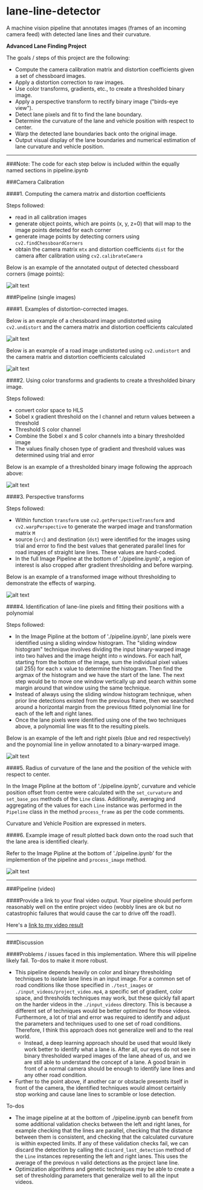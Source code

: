 # lane-line-detector
A machine vision pipeline that annotates images (frames of an incoming camera feed) with detected lane lines and their curvature.

**Advanced Lane Finding Project**

The goals / steps of this project are the following:

* Compute the camera calibration matrix and distortion coefficients given a set of chessboard images.
* Apply a distortion correction to raw images.
* Use color transforms, gradients, etc., to create a thresholded binary image.
* Apply a perspective transform to rectify binary image ("birds-eye view").
* Detect lane pixels and fit to find the lane boundary.
* Determine the curvature of the lane and vehicle position with respect to center.
* Warp the detected lane boundaries back onto the original image.
* Output visual display of the lane boundaries and numerical estimation of lane curvature and vehicle position.

[//]: # (Image References)

[image1]: ./output_images/chessboard_corners.png "Chessboard Corners Identified"
[image2]: ./output_images/undistorted_chessboard.png "Chessboard Undistorted"
[image3]: ./output_images/undistorted_lane.png "Road Image Undistorted"
[image4]: ./output_images/gradient_and_thresholded.png "Gradient and Threshold Example"
[image5]: ./output_images/warped.png "Warp Example"
[image6]: ./output_images/polyfit_lanes.png "Fit Visual"
[image7]: ./output_images/pipeline_output.png "Output"
[video1]: ./output_videos/out_project_video.mp4 "Video"

---

###Note: The code for each step below is included within the equally named sections in pipeline.ipynb

###Camera Calibration

####1. Computing the camera matrix and distortion coefficients

Steps followed:
* read in all calibration images
* generate object points, which are points (x, y, z=0)  that will map to the image points detected for each corner
* generate image points by detecting corners using `cv2.findChessboardCorners`
* obtain the camera matrix `mtx` and distortion coefficients `dist` for the camera after calibration using `cv2.calibrateCamera`

Below is an example of the annotated output of detected chessboard corners (image points): 

![alt text][image1]


###Pipeline (single images)

####1. Examples of distortion-corrected images.

Below is an example of a chessboard image undistorted using `cv2.undistort` and the camera matrix and distortion coefficients calculated

![alt text][image2]

Below is an example of a road image undistorted using `cv2.undistort` and the camera matrix and distortion coefficients calculated

![alt text][image3]

####2. Using color transforms and gradients to create a thresholded binary image.

Steps followed:
* convert color space to HLS
* Sobel x gradient threshold on the l channel and return values between a threshold
* Threshold S color channel
* Combine the Sobel x and S color channels into a binary thresholded image
* The values finally chosen type of gradient and threshold values was determined using trial and error

Below is an example of a thresholded binary image following the approach above: 

![alt text][image4]

####3. Perspective transforms

Steps followed:
* Within function `transform` use `cv2.getPerspectiveTransform` and `cv2.warpPerspective` to generate the warped image and transformation matrix `M`
* source (`src`) and destination (`dst`) were identified for the images using trial and error to find the best values that generated parallel lines for road images of straight lane lines. These values are hard-coded.
* In the full Image Pipeline at the bottom of './pipeline.ipynb', a region of interest is also cropped after gradient thresholding and before warping.

Below is an example of a transformed image without thresholding to demonstrate the effects of warping.

![alt text][image5]

####4. Identification of lane-line pixels and fitting their positions with a polynomial

Steps followed:
* In the Image Pipline at the bottom of './pipeline.ipynb', lane pixels were identified using a sliding window histogram. The "sliding window histogram" technique involves dividing the input binary-warped image into two halves and the image height into `n` windows. For each half, starting from the bottom of the image, sum the individual pixel values (all 255) for each x value to determine the histogram. Then find the argmax of the histogram and we have the start of the lane. The next step would be to move one window vertically up and search within some margin around that window using the same technique.
* Instead of always using the sliding window histogram technique, when prior line detections existed from the previous frame, then we searched around a horizontal margin from the previous fitted polynomial line for each of the left and right lanes.
* Once the lane pixels were identified using one of the two techniques above, a polynomial line was fit to the resulting pixels.

Below is an example of the left and right pixels (blue and red respectively) and the poynomial line in yellow annotated to a binary-warped image.

![alt text][image6]

####5. Radius of curvature of the lane and the position of the vehicle with respect to center.

In the Image Pipline at the bottom of './pipeline.ipynb', curvature and vehicle position offset from centre were calculated with the `set_curvature` and `set_base_pos` methods of the `Line` class. Additionally, averaging and aggregating of the values for each `Line` instance was performed in the `Pipeline` class in the method `process_frame` as per the code comments.

Curvature and Vehicle Position are expressed in meters. 

####6. Example image of result plotted back down onto the road such that the lane area is identified clearly.

Refer to the Image Pipline at the bottom of './pipeline.ipynb' for the implemention of the pipeline and `process_image` method.

![alt text][image7]

---

###Pipeline (video)

####Provide a link to your final video output.  Your pipeline should perform reasonably well on the entire project video (wobbly lines are ok but no catastrophic failures that would cause the car to drive off the road!).

Here's a [link to my video result](./output_videos/out_project_video.mp4)

---

###Discussion

####Problems / issues faced in this implementation. Where this will pipeline likely fail. To-dos to make it more robust.
* This pipeline depends heavily on color and binary thresholding techniques to isolate lane lines in an input image. For a common set of road conditions like those specified in `./test_images` or `./input_videos/project_video.mp4`, a specific set of gradient, color space, and thresholds techniques may work, but these quickly fall apart on the harder videos in the `./input_videos` directory. This is because a different set of techniques would be better optimized for those videos. Furthermore, a lot of trial and error was required to identify and adjust the parameters and techniques used to one set of road conditions. Therefore, I think this approach does not generalize well and to the real world.
  * Instead, a deep learning approach should be used that would likely work better to identify what a lane is. After all, our eyes do not see in binary thresholded warped images of the lane ahead of us, and we are still able to understand the concept of a lane. A good brain in front of a normal camera should be enough to identify lane lines and any other road condition.
* Further to the point above, if another car or obstacle presents itself in front of the camera, the identified techniques would almost certainly stop working and cause lane lines to scramble or lose detection.

To-dos
* The image pipeline at at the bottom of ./pipeline.ipynb can benefit from some additional validation checks between the left and right lanes, for example checking that the lines are parallel, checking that the distance between them is consistent, and checking that the calculated curvature is within expected limits. If any of these validation checks fail, we can discard the detection by calling the `discard_last_detection` method of the `Line` instances representing the left and right lanes. This uses the average of the previous n valid detections as the project lane line.
* Optimization algorithms and genetic techniques may be able to create a set of thresholding parameters that generalize well to all the input videos.


